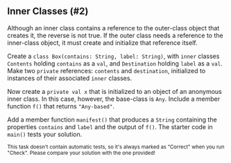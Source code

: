 ## Inner Classes (#2)

Although an inner class contains a reference to the outer-class object that
creates it, the reverse is not true. If the outer class needs a reference to
the inner-class object, it must create and initialize that reference itself.

Create a `class Box(contains: String, label: String)`, with `inner` classes
`Contents` holding `contains` as a `val`, and `Destination` holding `label` as
a `val`. Make two `private` references: `contents` and `destination`,
initialized to instances of their associated `inner` classes.

Now create a `private val x` that is initialized to an object of an anonymous
inner class. In this case, however, the base-class is `Any`. Include a member
function `f()` that returns `"Any-based"`.

Add a member function `manifest()` that produces a `String` containing the
properties `contains` and `label` and the output of `f()`. The starter code in
`main()` tests your solution.

<sub> This task doesn't contain automatic tests,
so it's always marked as "Correct" when you run "Check".
Please compare your solution with the one provided! </sub>

